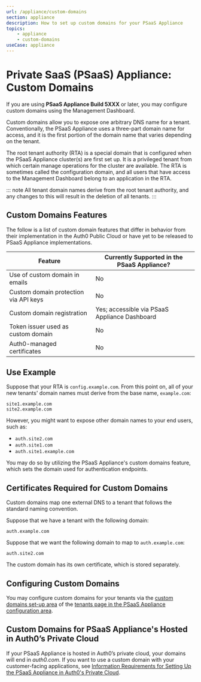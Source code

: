 ```yaml
---
url: /appliance/custom-domains
section: appliance
description: How to set up custom domains for your PSaaS Appliance
topics:
    - appliance
    - custom-domains
useCase: appliance
---
```


# Private SaaS (PSaaS) Appliance: Custom Domains

If you are using **PSaaS Appliance Build 5XXX** or later, you may configure custom domains using the Management Dashboard.

Custom domains allow you to expose one arbitrary DNS name for a tenant. Conventionally, the PSaaS Appliance uses a three-part domain name for access, and it is the first portion of the domain name that varies depending on the tenant.

The root tenant authority (RTA) is a special domain that is configured when the PSaaS Appliance cluster(s) are first set up. It is a privileged tenant from which certain manage operations for the cluster are available. The RTA is sometimes called the configuration domain, and all users that have access to the Management Dashboard belong to an application in the RTA.

::: note
  All tenant domain names derive from the root tenant authority, and any changes to this will result in the deletion of all tenants.
:::

## Custom Domains Features

The follow is a list of custom domain features that differ in behavior from their implementation in the Auth0 Public Cloud or have yet to be released to PSaaS Appliance implementations.

| Feature | Currently Supported in the PSaaS Appliance? |
| - | - |
| Use of custom domain in emails | No |
| Custom domain protection via API keys | No |
| Custom domain registration | Yes; accessible via PSaaS Appliance Dashboard |
| Token issuer used as custom domain | No |
| Auth0-managed certificates | No |


## Use Example

Suppose that your RTA is `config.example.com`. From this point on, all of your new tenants' domain names must derive from the base name, `example.com`:

```text
site1.example.com
site2.example.com
```

However, you might want to expose other domain names to your end users, such as:

* `auth.site2.com`
* `auth.site1.com`
* `auth.site1.example.com`

You may do so by utilizing the PSaaS Appliance's custom domains feature, which sets the domain used for authentication endpoints.

## Certificates Required for Custom Domains

Custom domains map one external DNS to a tenant that follows the standard naming convention.

Suppose that we have a tenant with the following domain:

`auth.example.com`

Suppose that we want the following domain to map to `auth.example.com`:

```text
auth.site2.com
```

The custom domain has its own certificate, which is stored separately.

## Configuring Custom Domains

You may configure custom domains for your tenants via the [custom domains set-up area](/appliance/dashboard/tenants#custom-domains) of the [tenants page in the PSaaS Appliance configuration area](/appliance/dashboard/tenants).

## Custom Domains for PSaaS Appliance's Hosted in Auth0’s Private Cloud

If your PSaaS Appliance is hosted in Auth0’s private cloud, your domains will end in *auth0.com*. If you want to use a custom domain with your customer-facing applications, see [Information Requirements for Setting Up the PSaaS Appliance in Auth0's Private Cloud](/appliance/private-cloud-requirements).
